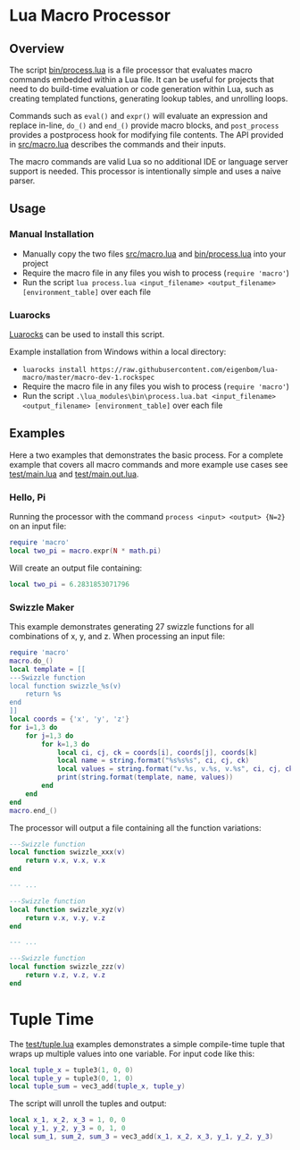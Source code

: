 # Lua Macro Processor

## Overview

The script [bin/process.lua](bin/process.lua) is a file processor that evaluates macro commands embedded within a Lua file. It can be useful for projects that need to do build-time evaluation or code generation within Lua, such as creating templated functions, generating lookup tables, and unrolling loops.

Commands such as `eval()` and `expr()` will evaluate an expression and replace in-line, `do_()` and `end_()` provide macro blocks, and `post_process` provides a postprocess hook for modifying file contents. The API provided in [src/macro.lua](src/macro.lua) describes the commands and their inputs.

The macro commands are valid Lua so no additional IDE or language server support is needed. This processor is intentionally simple and uses a naive parser.


## Usage

### Manual Installation

* Manually copy the two files [src/macro.lua](src/macro.lua) and [bin/process.lua](bin/process.lua) into your project
* Require the macro file in any files you wish to process (`require 'macro'`)
* Run the script `lua process.lua <input_filename> <output_filename> [environment_table]` over each file

### Luarocks

[Luarocks](https://luarocks.org) can be used to install this script.

Example installation from Windows within a local directory:

* `luarocks install https://raw.githubusercontent.com/eigenbom/lua-macro/master/macro-dev-1.rockspec`
* Require the macro file in any files you wish to process (`require 'macro'`)
* Run the script `.\lua_modules\bin\process.lua.bat <input_filename> <output_filename> [environment_table]` over each file

## Examples

Here a two examples that demonstrates the basic process. For a complete example that covers all macro commands and more example use cases see [test/main.lua](test/main.lua) and [test/main.out.lua](test/main.out.lua).

### Hello, Pi

Running the processor with the command `process <input> <output> {N=2}` on an input file:

```lua
require 'macro'
local two_pi = macro.expr(N * math.pi)
```

Will create an output file containing:

```lua
local two_pi = 6.2831853071796
```

### Swizzle Maker

This example demonstrates generating 27 swizzle functions for all combinations of x, y, and z. When processing an input file:

```lua
require 'macro'
macro.do_()
local template = [[
---Swizzle function
local function swizzle_%s(v)
	return %s
end
]]
local coords = {'x', 'y', 'z'}
for i=1,3 do
	for j=1,3 do
		for k=1,3 do
			local ci, cj, ck = coords[i], coords[j], coords[k]
			local name = string.format("%s%s%s", ci, cj, ck)
			local values = string.format("v.%s, v.%s, v.%s", ci, cj, ck)
			print(string.format(template, name, values))
		end
	end
end
macro.end_()
```

The processor will output a file containing all the function variations:

```lua
---Swizzle function
local function swizzle_xxx(v)
	return v.x, v.x, v.x
end

--- ...

---Swizzle function
local function swizzle_xyz(v)
	return v.x, v.y, v.z
end

--- ...

---Swizzle function
local function swizzle_zzz(v)
	return v.z, v.z, v.z
end
```

# Tuple Time

The [test/tuple.lua](test/tuple.lua) examples demonstrates a simple compile-time tuple that wraps up multiple values into one variable. For input code like this:

```lua
local tuple_x = tuple3(1, 0, 0)
local tuple_y = tuple3(0, 1, 0)
local tuple_sum = vec3_add(tuple_x, tuple_y)
```

The script will unroll the tuples and output:

```lua
local x_1, x_2, x_3 = 1, 0, 0
local y_1, y_2, y_3 = 0, 1, 0
local sum_1, sum_2, sum_3 = vec3_add(x_1, x_2, x_3, y_1, y_2, y_3)
```